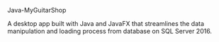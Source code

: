 Java-MyGuitarShop

A desktop app built with Java and JavaFX that streamlines the data manipulation and loading process from database on SQL Server 2016.

